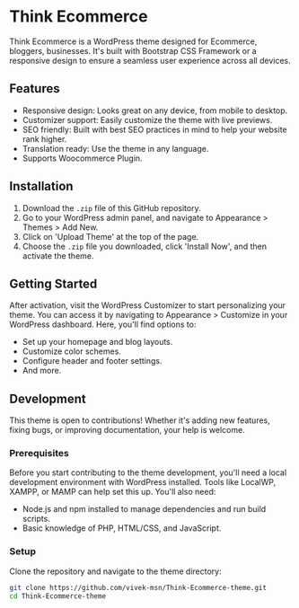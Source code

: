 # Think Ecommerce

Think Ecommerce is a WordPress theme designed for Ecommerce, bloggers, businesses. It's built with Bootstrap CSS Framework or a responsive design to ensure a seamless user experience across all devices.

## Features

- Responsive design: Looks great on any device, from mobile to desktop.
- Customizer support: Easily customize the theme with live previews.
- SEO friendly: Built with best SEO practices in mind to help your website rank higher.
- Translation ready: Use the theme in any language.
- Supports Woocommerce Plugin.

## Installation

1. Download the `.zip` file of this GitHub repository.
2. Go to your WordPress admin panel, and navigate to Appearance > Themes > Add New.
3. Click on 'Upload Theme' at the top of the page.
4. Choose the `.zip` file you downloaded, click 'Install Now', and then activate the theme.

## Getting Started

After activation, visit the WordPress Customizer to start personalizing your theme. You can access it by navigating to Appearance > Customize in your WordPress dashboard. Here, you'll find options to:

- Set up your homepage and blog layouts.
- Customize color schemes.
- Configure header and footer settings.
- And more.

## Development

This theme is open to contributions! Whether it's adding new features, fixing bugs, or improving documentation, your help is welcome.

### Prerequisites

Before you start contributing to the theme development, you'll need a local development environment with WordPress installed. Tools like LocalWP, XAMPP, or MAMP can help set this up. You'll also need:

- Node.js and npm installed to manage dependencies and run build scripts.
- Basic knowledge of PHP, HTML/CSS, and JavaScript.

### Setup

Clone the repository and navigate to the theme directory:

```bash
git clone https://github.com/vivek-msn/Think-Ecommerce-theme.git
cd Think-Ecommerce-theme
